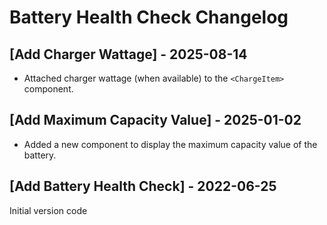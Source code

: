 # Battery Health Check Changelog

## [Add Charger Wattage] - 2025-08-14

- Attached charger wattage (when available) to the `<ChargeItem>` component.

## [Add Maximum Capacity Value] - 2025-01-02

- Added a new component to display the maximum capacity value of the battery.

## [Add Battery Health Check] - 2022-06-25

Initial version code
